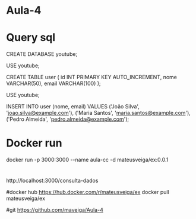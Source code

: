 # Aula-4
# Query sql
CREATE DATABASE youtube;

USE youtube;

CREATE TABLE user (
  id INT PRIMARY KEY AUTO_INCREMENT,
  nome VARCHAR(50),
  email VARCHAR(100)
);

USE youtube;

INSERT INTO user (nome, email) VALUES
  ('João Silva', 'joao.silva@example.com'),
  ('Maria Santos', 'maria.santos@example.com'),
  ('Pedro Almeida', 'pedro.almeida@example.com');
  
# Docker run 
docker run -p 3000:3000 --name aula-cc -d mateusveiga/ex:0.0.1

#
http://localhost:3000/consulta-dados

#docker hub 
https://hub.docker.com/r/mateusveiga/ex
docker pull mateusveiga/ex

#git
https://github.com/maveiga/Aula-4

